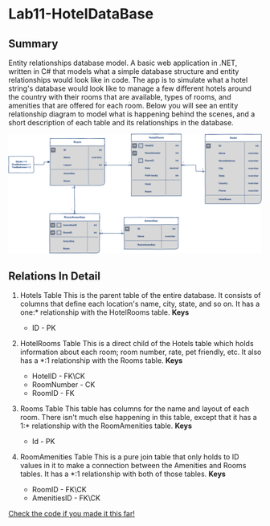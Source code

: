 # Lab11-HotelDataBase

## Summary

Entity relationships database model.  A basic web application in .NET, written in C# that models what a simple database structure and entity relationships would look like in code.  The app is to simulate what a hotel string's database would look like to manage a few different hotels around the country with their rooms that are available, types of rooms, and amenities that are offered for each room.  Below you will see an entity relationship diagram to model what is happening behind the scenes, and a short description of each table and its relationships in the database.

![Async Inn ERD](assets/AsyncInnERD.png)

## Relations In Detail

1. Hotels Table
   This is the parent table of the entire database.  It consists of columns that define each location's name, city, state, and so on.  It has a one:* relationship with the HotelRooms table.
   **Keys**
   - ID - PK

2. HotelRooms Table
   This is a direct child of the Hotels table which holds information about each room; room number, rate, pet friendly, etc.  It also has a *:1 relationship with the Rooms table.
   **Keys**
   - HotelID - FK\CK
   - RoomNumber - CK
   - RoomID - FK

3. Rooms Table
   This table has columns for the name and layout of each room.  There isn't much else happening in this table, except that it has a 1:* relationship with the RoomAmenities table.
   **Keys**
   - Id - PK

4. RoomAmenities Table
   This is a pure join table that only holds to ID values in it to make a connection between the Amenities and Rooms tables.  It has a *:1 relationship with both of those tables.
   **Keys**
   - RoomID - FK\CK
   - AmenitiesID - FK\CK

[Check the code if you made it this far!](Lab12-HotelDatabase/Data/HotelDBContext.cs)